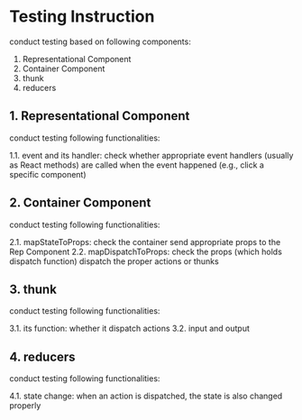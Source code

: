 # Testing Instruction

conduct testing based on following components:

1. Representational Component 
2. Container Component 
3. thunk 
4. reducers 

## 1. Representational Component

conduct testing following functionalities:

1.1. event and its handler: check whether appropriate event handlers (usually as React methods) are called when the event happened (e.g., click a specific component)


## 2. Container Component 

conduct testing following functionalities: 

2.1. mapStateToProps: check the container send appropriate props to the Rep Component
2.2. mapDispatchToProps: check the props (which holds dispatch function) dispatch the proper actions or thunks

## 3. thunk 

conduct testing following functionalities:

3.1. its function: whether it dispatch actions
3.2. input and output

## 4. reducers

conduct testing following functionalities:

4.1. state change: when an action is dispatched, the state is also changed properly
